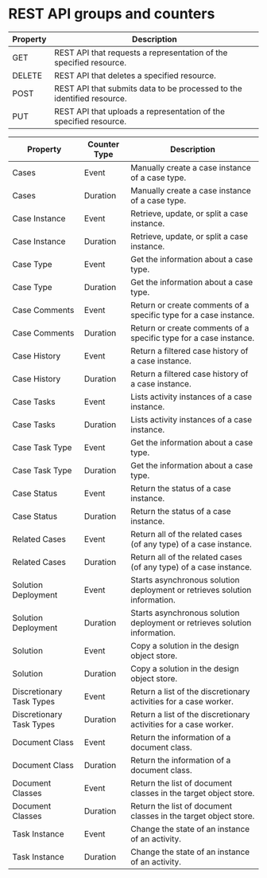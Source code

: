 # REST API groups and counters

| Property   | Description                                                            |
|------------|------------------------------------------------------------------------|
| GET        | REST API that requests a representation of the specified resource.     |
| DELETE     | REST API that deletes a specified resource.                            |
| POST       | REST API that submits data to be processed to the identified resource. |
| PUT        | REST API that uploads a representation of the specified resource.      |

| Property                 | Counter Type   | Description                                                                |
|--------------------------|----------------|----------------------------------------------------------------------------|
| Cases                    | Event          | Manually create a case instance of a case type.                            |
| Cases                    | Duration       | Manually create a case instance of a case type.                            |
| Case Instance            | Event          | Retrieve, update, or split a case instance.                                |
| Case Instance            | Duration       | Retrieve, update, or split a case instance.                                |
| Case Type                | Event          | Get the information about a case type.                                     |
| Case Type                | Duration       | Get the information about a case type.                                     |
| Case Comments            | Event          | Return or create comments of a specific type for a case instance.          |
| Case Comments            | Duration       | Return or create comments of a specific type for a case instance.          |
| Case History             | Event          | Return a filtered case history of a case instance.                         |
| Case History             | Duration       | Return a filtered case history of a case instance.                         |
| Case Tasks               | Event          | Lists activity instances of a case instance.                               |
| Case Tasks               | Duration       | Lists activity instances of a case instance.                               |
| Case Task Type           | Event          | Get the information about a case type.                                     |
| Case Task Type           | Duration       | Get the information about a case type.                                     |
| Case Status              | Event          | Return the status of a case instance.                                      |
| Case Status              | Duration       | Return the status of a case instance.                                      |
| Related Cases            | Event          | Return all of the related cases (of any type) of a case instance.          |
| Related Cases            | Duration       | Return all of the related cases (of any type) of a case instance.          |
| Solution Deployment      | Event          | Starts asynchronous solution deployment or retrieves solution information. |
| Solution Deployment      | Duration       | Starts asynchronous solution deployment or retrieves solution information. |
| Solution                 | Event          | Copy a solution in the design object store.                                |
| Solution                 | Duration       | Copy a solution in the design object store.                                |
| Discretionary Task Types | Event          | Return a list of the discretionary activities for a case worker.           |
| Discretionary Task Types | Duration       | Return a list of the discretionary activities for a case worker.           |
| Document Class           | Event          | Return the information of a document class.                                |
| Document Class           | Duration       | Return the information of a document class.                                |
| Document Classes         | Event          | Return the list of document classes in the target object store.            |
| Document Classes         | Duration       | Return the list of document classes in the target object store.            |
| Task Instance            | Event          | Change the state of an instance of an activity.                            |
| Task Instance            | Duration       | Change the state of an instance of an activity.                            |